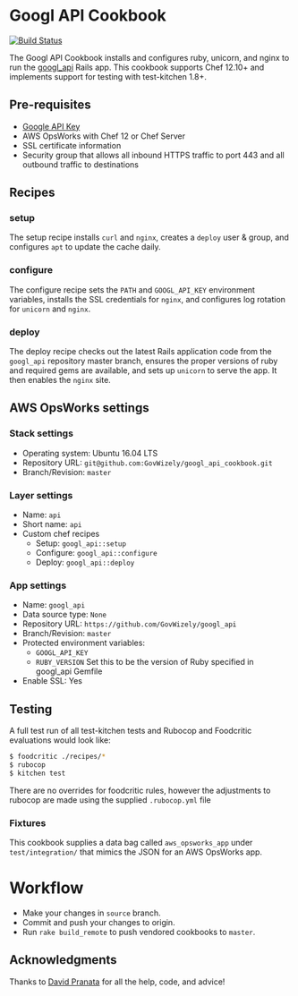 # Googl API Cookbook

[![Build Status](https://travis-ci.org/GovWizely/googl_api_cookbook.svg?branch=source)](https://travis-ci.org/GovWizely/googl_api_cookbook/)

The Googl API Cookbook installs and configures ruby, unicorn, and nginx to run 
the [googl_api](https://github.com/GovWizely/googl_api) Rails app. This cookbook supports Chef 12.10+ and 
implements support for testing with test-kitchen 1.8+.

## Pre-requisites

- [Google API Key](https://developers.google.com/url-shortener/v1/getting_started#APIKey) 
- AWS OpsWorks with Chef 12 or Chef Server
- SSL certificate information
- Security group that allows all inbound HTTPS traffic to port 443 and all outbound traffic to destinations

## Recipes

### setup

The setup recipe installs `curl` and `nginx`, creates a `deploy` user & group, and configures `apt` to update the cache daily.

### configure

The configure recipe sets the `PATH` and `GOOGL_API_KEY` environment variables, installs the SSL credentials for `nginx`, 
and configures log rotation for `unicorn` and `nginx`. 

### deploy

The deploy recipe checks out the latest Rails application code from the `googl_api` repository master branch, 
ensures the proper versions of ruby and required gems are available, and sets up `unicorn` to serve the app. It then 
enables the `nginx` site.

## AWS OpsWorks settings

### Stack settings

- Operating system: Ubuntu 16.04 LTS
- Repository URL: `git@github.com:GovWizely/googl_api_cookbook.git`
- Branch/Revision: `master`

### Layer settings

- Name: `api`
- Short name: `api`
- Custom chef recipes
  * Setup: `googl_api::setup`
  * Configure: `googl_api::configure`
  * Deploy: `googl_api::deploy`

### App settings

- Name: `googl_api`
- Data source type: `None`
- Repository URL: `https://github.com/GovWizely/googl_api`
- Branch/Revision: `master`
- Protected environment variables:
  - `GOOGL_API_KEY`
  - `RUBY_VERSION` Set this to be the version of Ruby specified in googl_api Gemfile 
- Enable SSL: Yes

## Testing

A full test run of all test-kitchen tests and Rubocop and Foodcritic evaluations would look like:

```bash
$ foodcritic ./recipes/*
$ rubocop
$ kitchen test
```

There are no overrides for foodcritic rules, however the adjustments to
rubocop are made using the supplied `.rubocop.yml` file

### Fixtures

This cookbook supplies a data bag called `aws_opsworks_app` under `test/integration/` that mimics the 
JSON for an AWS OpsWorks app.

# Workflow

- Make your changes in `source` branch.
- Commit and push your changes to origin.
- Run `rake build_remote` to push vendored cookbooks to `master`.

## Acknowledgments

Thanks to [David Pranata](https://github.com/davidpranata) for all the help, code, and advice!
